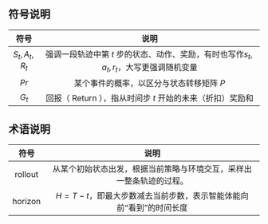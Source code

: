 
## 符号说明

|      符号       |                          说明                          |
| :-----------: | :--------------------------------------------------: |
| $S_t,A_t,R_t$ | 强调一段轨迹中第 $t$ 步的状态、动作、奖励，有时也写作$s_t,a_t,r_t$，大写更强调随机变量 |
|     $Pr$      |                某个事件的概率，以区分与状态转移矩阵 $P$                |
|     $G_t$     |     回报（ $\text{Return}$ ），指从时间步 $t$ 开始的未来（折扣）奖励和     |



## 术语说明

|       符号       |                             说明                             |
| :--------------: | :----------------------------------------------------------: |
| $\text{rollout}$ | 从某个初始状态出发，根据当前策略与环境交互，采样出一整条轨迹的过程。 |
| $\text{horizon}$ | $H=T-t$，即最大步数减去当前步数，表示智能体能向前“看到”的时间长度 |